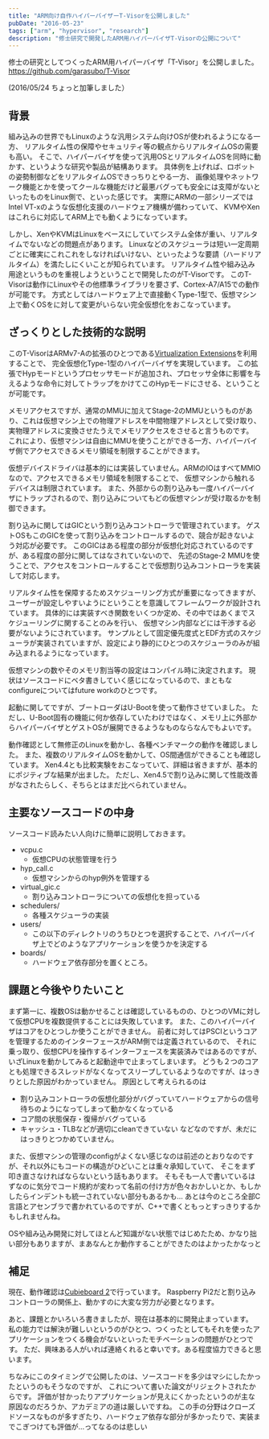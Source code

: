 ```yaml
---
title: "ARM向け自作ハイパーバイザーT-Visorを公開しました"
pubDate: "2016-05-23"
tags: ["arm", "hypervisor", "research"]
description: "修士研究で開発したARM用ハイパーバイザT-Visorの公開について"
---
```


修士の研究としてつくったARM用ハイパーバイザ「T-Visor」を公開しました。
https://github.com/garasubo/T-Visor

(2016/05/24 ちょっと加筆しました）

## 背景
組み込みの世界でもLinuxのような汎用システム向けOSが使われるようになる一方、
リアルタイム性の保障やセキュリティ等の観点からリアルタイムOSの需要も高い。
そこで、ハイパーバイザを使って汎用OSとリアルタイムOSを同時に動かす、というような研究や製品が結構あります。
具体例を上げれば、ロボットの姿勢制御などをリアルタイムOSできっちりとやる一方、
画像処理やネットワーク機能とかを使ってクールな機能だけど最悪バグっても安全には支障がないといったものをLinux側で、といった感じです。
実際にARMの一部シリーズではIntel VT-xのような仮想化支援のハードウェア機構が備わっていて、
KVMやXenはこれらに対応してARM上でも動くようになっています。

しかし、XenやKVMはLinuxをベースにしていてシステム全体が重い、リアルタイムでないなどの問題点があります。
Linuxなどのスケジューラは短い一定周期ごとに確実にこれこれをしなければいけない、といったような要請（ハードリアルタイム）を満たしにくいことが知られています。
リアルタイム性や組み込み用途というものを重視しようということで開発したのがT-Visorです。
このT-Visorは動作にLinuxやその他標準ライブラリを要さず、Cortex-A7/A15での動作が可能です。
方式としてはハードウェア上で直接動くType-1型で、仮想マシン上で動くOSをに対して変更がいらない完全仮想化をおこなっています。

## ざっくりとした技術的な説明
このT-VisorはARMv7-Aの拡張のひとつである[Virtualization Extensions](https://www.arm.com/ja/products/processors/technologies/virtualization-extensions.php)を利用することで、
完全仮想化Type-1型のハイパーバイザを実現しています。
この拡張でHypモードというプロセッサモードが追加され、プロセッサ全体に影響を与えるような命令に対してトラップをかけてこのHypモードにさせる、ということが可能です。

メモリアクセスですが、通常のMMUに加えてStage-2のMMUというものがあり、これは仮想マシン上での物理アドレスを中間物理アドレスとして受け取り、
実物理アドレスに変換させたうえでメモリアクセスをさせると言うものです。
これにより、仮想マシンは自由にMMUを使うことができる一方、ハイパーバイザ側でアクセスできるメモリ領域を制限することができます。

仮想デバイスドライバは基本的には実装していません。ARMのIOはすべてMMIOなので、アクセスできるメモリ領域を制限することで、
仮想マシンから触れるデバイスは制限されています。
また、外部からの割り込みも一度ハイパーバイザにトラップされるので、割り込みについてもどの仮想マシンが受け取るかを制御できます。

割り込みに関してはGICという割り込みコントローラで管理されています。
ゲストOSもこのGICを使って割り込みをコントロールするので、競合が起きないよう対応が必要です。
このGICはある程度の部分が仮想化対応されているのですが、ある程度の部分に関してはなされていないので、
先述のStage-2 MMUを使うことで、アクセスをコントロールすることで仮想割り込みコントローラを実装して対応します。

リアルタイム性を保障するためスケジューリング方式が重要になってきますが、ユーザーが設定しやすいようにということを意識してフレームワークが設計されています。
具体的には実装すべき関数をいくつか定め、その中ではあくまでスケジューリングに関することのみを行い、
仮想マシン内部などには干渉する必要がないようにされています。
サンプルとして固定優先度式とEDF方式のスケジューラが実装されていますが、設定により静的にひとつのスケジューラのみが組み込まれるようになっています。

仮想マシンの数やそのメモリ割当等の設定はコンパイル時に決定されます。
現状はソースコードにベタ書きしていく感じになっているので、まともなconfigureについてはfuture workのひとつです。

起動に関してですが、ブートローダはU-Bootを使って動作させていました。
ただし、U-Boot固有の機能に何か依存していたわけではなく、メモリ上に外部からハイパーバイザとゲストOSが展開できるようなものならなんでもよいです。

動作確認として無修正のLinuxを動かし、各種ベンチマークの動作を確認しました。
また、複数のリアルタイムOSを動かして、OS間通信ができることも確認しています。
Xen4.4とも比較実験をおこなっていて、詳細は省きますが、基本的にポジティブな結果が出ました。
ただし、Xen4.5で割り込みに関して性能改善がなされたらしく、そちらとはまだ比べられていません。

## 主要なソースコードの中身
ソースコード読みたい人向けに簡単に説明しておきます。

* vcpu.c
    * 仮想CPUの状態管理を行う
* hyp_call.c
    * 仮想マシンからのhyp例外を管理する
* virtual_gic.c
    * 割り込みコントローラについての仮想化を担っている
* schedulers/
    * 各種スケジューラの実装
* users/
    * この以下のディレクトリのうちひとつを選択することで、ハイパーバイザ上でどのようなアプリケーションを使うかを決定する
* boards/
    * ハードウェア依存部分を置くところ。

## 課題と今後やりたいこと
まず第一に、複数OSは動かせることは確認しているものの、ひとつのVMに対して仮想CPUを複数提供することには失敗しています。
また、このハイパーバイザはコアをひとつしか使うことができません。
前者に対してはPSCIというコアを管理するためのインターフェースがARM側では定義されているので、
それに乗っ取り、仮想CPUを操作するインターフェースを実装済みではあるのですが、いざLinuxを動かしてみると起動途中で止まってしまいます。
どうも２つのコアとも処理できるスレッドがなくなってスリープしているようなのですが、はっきりとした原因がわかっていません。
原因として考えられるのは
* 割り込みコントローラの仮想化部分がバグっていてハードウェアからの信号待ちのようになってしまって動かなくなっている
* コア間の状態保存・復帰がバグっている
* キャッシュ・TLBなどが適切にcleanできていない
などなのですが、未だにはっきりとつかめていません。

また、仮想マシンの管理のconfigがよくない感じなのは前述のとおりなのですが、それ以外にもコードの構造がひどいことは重々承知していて、
そこをまず叩き直さなければならないという話もあります。
そもそも一人で書いているはずなのに気分でコード規約が変わって名前の付け方が色々おかしいとか、もしかしたらインデントも統一されていない部分もあるかも…
あとは今のところ全部C言語とアセンブラで書かれているのですが、C++で書くともっとすっきりするかもしれませんね。

OSや組み込み開発に対してほとんど知識がない状態ではじめたため、かなり拙い部分もありますが、まあなんとか動作することができたのはよかったかなっと

## 補足
現在、動作確認は[Cubieboard 2](http://www.zuiki.co.jp/products/cubieboard2/)で行っています。
Raspberry Pi2だと割り込みコントローラの関係上、動かすのに大変な労力が必要となります。

あと、課題とかいろいろ書きましたが、現在は基本的に開発止まっています。
私の能力では解決が難しいというのがひとつ、つくったとしてもそれを使ったアプリケーションをつくる機会がないといったモチベーションの問題がひとつです。
ただ、興味ある人がいれば連絡くれると幸いです。ある程度協力できると思います。

ちなみにこのタイミングで公開したのは、ソースコードを多少はマシにしたかったというのもそうなのですが、
これについて書いた論文がリジェクトされたからです。
評価が甘かったりアプリケーションが見えにくかったというのが主な原因なのだろうか、アカデミアの道は厳しいですね。
この手の分野はクローズドソースなものが多すぎたり、ハードウェア依存な部分が多かったりで、実装までこぎつけても評価が…ってなるのは悲しい
